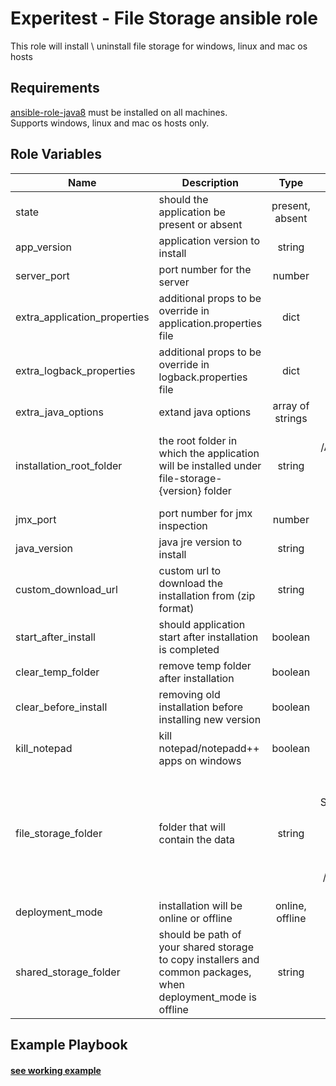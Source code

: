 Experitest - File Storage ansible role
=========

This role will install \ uninstall file storage for windows, linux and mac os hosts

Requirements
------------

[ansible-role-java8](https://github.com/ExperitestOfficial/ansible-role-java8) must be installed on all machines. <br>
Supports windows, linux and mac os hosts only.

Role Variables
--------------

| Name | Description | Type | Default | Required |
|------|-------------|:----:|:-----:|:-----:|
| state | should the application be present or absent | present, absent | present | no |
| app_version | application version to install | string | 12.12.7794 | no |
| server_port | port number for the server | number | 8082 | no |
| extra_application_properties | additional props to be override in application.properties file | dict | {} | no |
| extra_logback_properties | additional props to be override in logback.properties file | dict | {} | no |
| extra_java_options | extand java options | array of strings | [] | no |
| installation_root_folder | the root folder in which the application will be installed under file-storage-{version} folder | string | for mac: /Applications/Experitest <br> for windows: C:\\Experitest <br> for linux: /opt/Experitest | no |
| jmx_port | port number for jmx inspection | number | 51236 | no |
| java_version | java jre version to install | string | 1.8.0_181 | no |
| custom_download_url | custom url to download the installation from (zip format) | string |  | no |
| start_after_install | should application start after installation is completed | boolean | True | no |
| clear_temp_folder | remove temp folder after installation | boolean | False | no |
| clear_before_install | removing old installation before installing new version | boolean | False | no |
| kill_notepad | kill notepad/notepadd++ apps on windows | boolean | False | no |
| file_storage_folder | folder that will contain the data | string | for mac: /Library/Application Support/Experitest/file-storage <br> for windows: C:\\ProgramData\\file-storage <br> for linux: /var/lib/Experitest/file-storage | no |
| deployment_mode | installation will be online or offline | online, offline | online | no |
| shared_storage_folder | should be path of your shared storage to copy installers and common packages, when deployment_mode is offline | string | "" | when deployment_mode set to offline |

Example Playbook
----------------

#### [see working example](/example)
